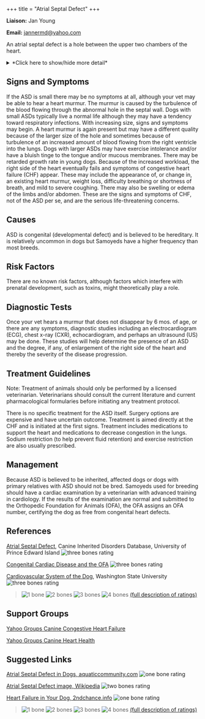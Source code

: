 +++
title = "Atrial Septal Defect"
+++

**Liaison:** Jan Young

**Email:** <jannermd@yahoo.com>



An atrial septal defect is a hole between the upper two chambers of the
heart.




<details>
<summary>*Click here to show/hide more detail*</summary>
The heart of a dog (or person) consists of 4 chambers. The two upper chambers are called atria (singular atrium) and the two lower chambers are called ventricles. During embryonic development the heart begins as a simple tube, which later divides into the four chambers. The two upper chambers are separated into right and left by a septal wall or septum, as are the two lower chambers. During development, there may be failure of the septum to develop correctly, leaving a hole between the two chambers. In the case of the upper chambers, this hole is called an atrial septal defect (ASD). The defect can vary in size from very small to quite large. The size of the defect dictates the seriousness of the condition.  The presence of a hole allows blood to flow directly from the left atrium into the right atrium because the pressure on the left side of the heart is much higher. Depending on the size of the hole, this can result in a significant increase in the work of the right side of the heart.  If the defect is small, only a small amount of blood flows from the left to the right and there is not a significant increase in the work load of the right side of the heart.
</details>


Signs and Symptoms
------------------

If the ASD is small there may be no symptoms at all, although your vet
may be able to hear a heart murmur. The murmur is caused by the
turbulence of the blood flowing through the abnormal hole in the septal
wall. Dogs with small ASDs typically live a normal life although they
may have a tendency toward respiratory infections. With increasing size,
signs and symptoms may begin. A heart murmur is again present but may
have a different quality because of the larger size of the hole and
sometimes because of  turbulence of an increased amount of blood flowing
from the right ventricle into the lungs. Dogs with larger ASDs may have
exercise intolerance and/or have a bluish tinge to the tongue and/or
mucous membranes. There may be retarded growth rate in young dogs.
Because of the increased workload, the right side of the heart
eventually fails and symptoms of congestive heart failure (CHF) appear.
These may include the appearance of, or change in, an existing heart
murmur, weight loss, difficulty breathing or shortness of breath, and
mild to severe coughing. There may also be swelling or edema of the
limbs and/or abdomen. These are the signs and symptoms of CHF, not of
the ASD per se, and are the serious life-threatening concerns.

Causes
------

ASD is congenital (developmental defect) and is believed to be
hereditary. It is relatively uncommon in dogs but Samoyeds have a higher
frequency than most breeds.

Risk Factors
------------

There are no known risk factors, although factors which interfere with
prenatal development, such as toxins, might theoretically play a role.

Diagnostic Tests
----------------

Once your vet hears a murmur that does not disappear by 6 mos. of age,
or there are any symptoms, diagnostic studies including an
electrocardiogram (ECG), chest x-ray (CXR),  echocardiogram, and perhaps
an ultrasound (US) may be done. These studies will help determine the
presence of an ASD and the degree, if any, of enlargement of the right
side of the heart and thereby the severity of the disease progression.

Treatment Guidelines
--------------------

Note: Treatment of animals should only be performed by a licensed
veterinarian. Veterinarians should consult the current literature and
current pharmacological formularies before initiating any treatment
protocol.

There is no specific treatment for the ASD itself. Surgery options are
expensive and have uncertain outcome. Treatment is aimed directly at the
CHF and is initiated at the first signs. Treatment includes medications
to support the heart and medications to decrease congestion in the
lungs. Sodium restriction (to help prevent fluid retention) and exercise
restriction are also usually prescribed.

Management
----------

Because ASD is believed to be inherited, affected dogs or dogs with
primary relatives with ASD should not be bred.  Samoyeds used for
breeding should have a cardiac examination by a veterinarian with
advanced training in cardiology.   If the results of the examination are
normal and submitted to the Orthopedic Foundation for Animals (OFA),
the OFA assigns an OFA number, certifying the dog as free from
congenital heart defects.

References
----------



[Atrial Septal Defect](http://cidd.discoveryspace.ca/disorder/atrial-septal-defect-asd.html),
Canine Inherited Disorders Database, University of Prince Edward
Island   ![three bones
rating](/img/3-bones.gif)

[Congenital Cardiac Disease and the
OFA](https://www.ofa.org/diseases/other-diseases/cardiac-disease)   ![three bones rating](/img/3-bones.gif)



[Cardiovascular System of the
Dog](http://www.vetmed.wsu.edu/ClientED/anatomy/cardiovascular.aspx),
Washington State University  ![three bones rating](/img/3-bones.gif)








> ![1 bone](/img/1-bone.gif)
> ![2 bones](/img/2-bones.gif)
> ![3 bones](/img/3-bones.gif)
> ![4 bones](/img/4-bones.gif)
> [(full description of ratings)](/diseases/ratings-what-do-they-mean)

Support Groups
--------------

[Yahoo Groups Canine Congestive Heart
Failure](https://groups.yahoo.com/neo/groups/congestiveheartfailure/info)



[Yahoo Groups Canine Heart
Health](https://groups.yahoo.com/neo/groups/caninehearthealth/info)



Suggested Links
---------------

[Atrial Septal Defect in Dogs,
aquaticcommunity.com](http://www.aquaticcommunity.com/dog/health/cardio/Atrialseptaldefect.php)
![one bone
rating](/img/1-bone.gif)





[Atrial Septal Defect image,
Wikipedia](http://en.wikipedia.org/wiki/File:Atrial_septal_defect-en.png)
![two bones
rating](/img/2-bones.gif)



[Heart Failure in Your Dog,
2ndchance.info](http://www.2ndchance.info/dogdilcardiomyopathy.htm)
![one bone
rating](/img/1-bone.gif)





> ![1 bone](/img/1-bone.gif)
> ![2 bones](/img/2-bones.gif)
> ![3 bones](/img/3-bones.gif)
> ![4 bones](/img/4-bones.gif)
> [(full description of ratings)](/diseases/ratings-what-do-they-mean)


